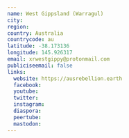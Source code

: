 ```yaml
---
name: West Gippsland (Warragul)
city:
region:
country: Australia
countrycode: au
latitude: -38.173136
longitude: 145.926317
email: xrwestgippy@protonmail.com
publiciseemail: false
links:
  website: https://ausrebellion.earth
  facebook:
  youtube:
  twitter:
  instagram:
  diaspora:
  peertube:
  mastodon:
---
```

